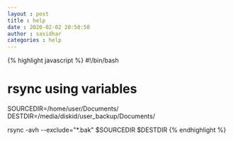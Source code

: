 ```yaml
---
layout : post
title : help
date : 2020-02-02 20:50:50
author : sasidhar
categories : help
---
```


{% highlight javascript %}
#!/bin/bash
# rsync using variables

SOURCEDIR=/home/user/Documents/
DESTDIR=/media/diskid/user_backup/Documents/

rsync -avh --exclude="*.bak" $SOURCEDIR $DESTDIR
{% endhighlight %}
